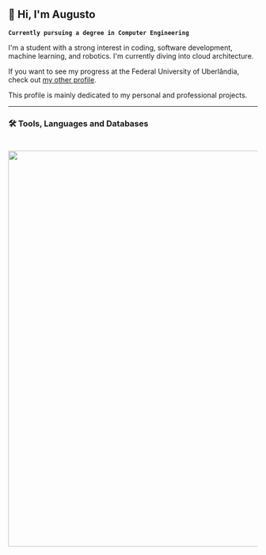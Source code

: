 
## 👋 Hi, I'm Augusto 

**`Currently pursuing a degree in Computer Engineering`**

I'm a student with a strong interest in coding, software development, machine learning, and robotics. I'm currently diving into cloud architecture.

If you want to see my progress at the Federal University of Uberlândia, check out [my other profile](https://github.com/AugustoSoaresPorto).

This profile is mainly dedicated to my personal and professional projects.

---

### 🛠️ Tools, Languages and Databases

<h1>  </h1>

<p align="left">
<a href="https://github.com/AugustoSPorto">
  <img src="https://github-readme-stats.vercel.app/api/top-langs/?username=AugustoSPorto&layout=compact&show_icons=true&hide=&count_private=true&title_color=0891b2&text_color=ffffff&icon_color=0891b2&bg_color=1c1917&hide_border=true&show_icons=true" width="800"/>
</a>
</p>

<h1>  </h1>
